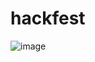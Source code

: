 # hackfest
![image](https://user-images.githubusercontent.com/108933601/183271265-5a1e8e09-cf5f-4b16-a56a-71fe115bd345.png)
